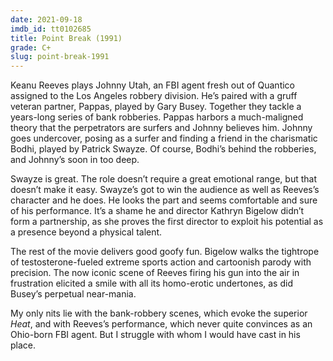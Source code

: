```yaml
---
date: 2021-09-18
imdb_id: tt0102685
title: Point Break (1991)
grade: C+
slug: point-break-1991
---
```


Keanu Reeves plays Johnny Utah, an FBI agent fresh out of Quantico assigned to the Los Angeles robbery division. He’s paired with a gruff veteran partner, Pappas, played by Gary Busey. Together they tackle a years-long series of bank robberies. Pappas harbors a much-maligned theory that the perpetrators are surfers and Johnny believes him. Johnny goes undercover, posing as a surfer and finding a friend in the charismatic Bodhi, played by Patrick Swayze. Of course, Bodhi’s behind the robberies, and Johnny’s soon in too deep.

<!-- end -->

Swayze is great. The role doesn’t require a great emotional range, but that doesn’t make it easy. Swayze’s got to win the audience as well as Reeves’s character and he does. He looks the part and seems comfortable and sure of his performance. It’s a shame he and director Kathryn Bigelow didn’t form a partnership, as she proves the first director to exploit his potential as a presence beyond a physical talent.

The rest of the movie delivers good goofy fun. Bigelow walks the tightrope of testosterone-fueled extreme sports action and cartoonish parody with precision. The now iconic scene of Reeves firing his gun into the air in frustration elicited a smile with all its homo-erotic undertones, as did Busey’s perpetual near-mania.

My only nits lie with the bank-robbery scenes, which evoke the superior <span data-imdb-id="tt0113277">_Heat_</span>, and with Reeves’s performance, which never quite convinces as an Ohio-born FBI agent. But I struggle with whom I would have cast in his place.